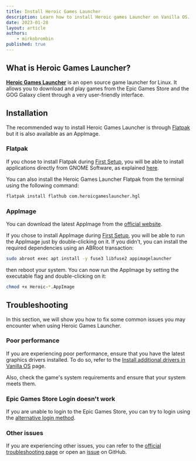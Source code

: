 ```yaml
---
title: Install Heroic Games Launcher
description: Learn how to install Heroic games Launcher on Vanilla OS.
date: 2023-01-28
layout: article
authors: 
    - mirkobrombin
published: true
---
```


## What is Heroic Games Launcher?

[**Heroic Games Launcher**](https://heroicgameslauncher.com/) is an open source game launcher for Linux. It allows you to download and play games from the Epic Games Store and the GOG Galaxy client through a very user-friendly interface.

## Installation

The recommended way to install Heroic Games Launcher is through [Flatpak](https://flatpak.org/) but it is also available as an AppImage.

### Flatpak

If you chose to install Flatpak during [First Setup](https://handbook.vanillaos.org/2022/11/18/first-setup.html), you will be able to install applications directly from GNOME Software, as explained [here](https://handbook.vanillaos.org/2022/12/09/install-flatpaks.html#title3).

You can also install the Heroic Games Launcher Flatpak from the terminal using the following command:

```bash
flatpak install flathub com.heroicgameslauncher.hgl
```

### AppImage

You can download the latest AppImage from the [official website](https://heroicgameslauncher.com/downloads).

If you chose to install AppImage during [First Setup](https://handbook.vanillaos.org/2022/11/18/first-setup.html), you will be able to run the AppImage just by double-clicking on it. If you didn't, you can install the required dependencies using an ABRoot transaction:

```bash
sudo abroot exec apt install -y fuse3 libfuse2 appimagelauncher
```

then reboot your system. You can now run the AppImage by setting the executable flag and double-clicking on it:

```bash
chmod +x Heroic-*.AppImage
```

## Troubleshooting

In this section, we will show you how to fix some common issues you may encounter when using Heroic Games Launcher.

### Poor performance

If you are experiencing poor performance, ensure that you have the latest graphics drivers installed. To do so, refer to the [Install additional drivers in Vanilla OS](https://handbook.vanillaos.org/2022/12/10/install-additional-drivers.html) page.

Also, check the game's system requirements and ensure that your system meets them.

### Epic Games Store Login doesn't work

If you are unable to login to the Epic Games Store, you can try to login using the [alternative login method](https://github.com/Heroic-Games-Launcher/HeroicGamesLauncher/wiki/How-To:-Epic-Alternative-Login).

### Other issues

If you are experiencing other issues, you can refer to the [official troubleshooting page](https://github.com/Heroic-Games-Launcher/HeroicGamesLauncher/wiki/Troubleshooting) or open an [issue](https://github.com/Heroic-Games-Launcher/HeroicGamesLauncher/issues) on GitHub.
